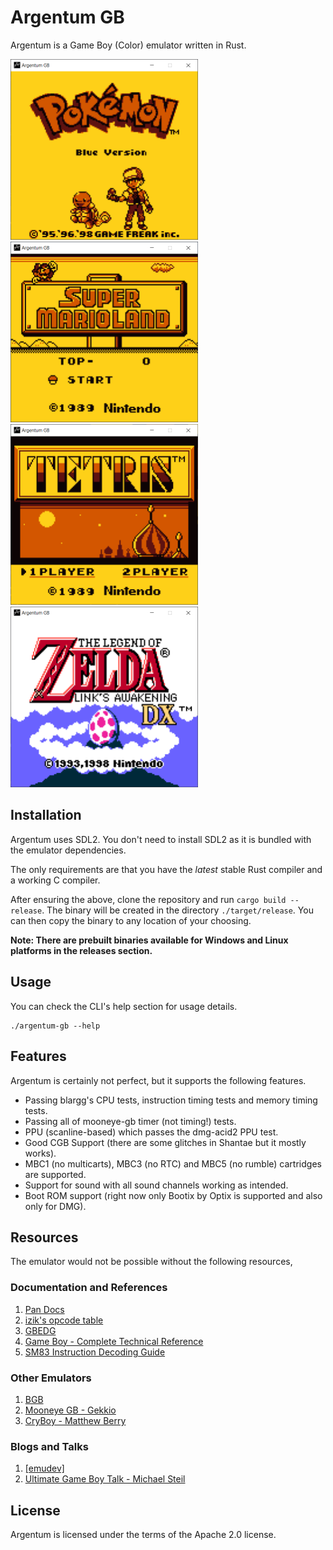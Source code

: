 # Argentum GB

Argentum is a Game Boy (Color) emulator written in Rust.

<img src="./README/Pokemon.png" width="300"/> &nbsp;
<img src="./README/Mario.png" width="300"/> &nbsp;
<img src="./README/Tetris.png" width="300"/> &nbsp;
<img src="./README/Zelda.png" width="300"/> &nbsp;

## Installation

Argentum uses SDL2. You don't need to install SDL2 as it is bundled with
the emulator dependencies.

The only requirements are that you have the _latest_ stable Rust compiler and
a working C compiler.

After ensuring the above, clone the repository and run `cargo build --release`. The binary will be created
in the directory `./target/release`. You can then copy the binary to any location of your choosing.

**Note: There are prebuilt binaries available for Windows and Linux platforms in the
releases section.**

## Usage

You can check the CLI's help section for usage details.

```ascii
./argentum-gb --help
```

## Features

Argentum is certainly not perfect, but it supports the following features.

- Passing blargg's CPU tests, instruction timing tests and memory timing tests.
- Passing all of mooneye-gb timer (not timing!) tests.
- PPU (scanline-based) which passes the dmg-acid2 PPU test.
- Good CGB Support (there are some glitches in Shantae but it mostly works).
- MBC1 (no multicarts), MBC3 (no RTC) and MBC5 (no rumble) cartridges are supported.
- Support for sound with all sound channels working as intended.
- Boot ROM support (right now only Bootix by Optix is supported and also only for DMG).

## Resources

The emulator would not be possible without the following resources,

### Documentation and References

1. [Pan Docs](https://gbdev.io/pandocs/)
2. [izik's opcode table](https://izik1.github.io/gbops/index.html)
3. [GBEDG](https://hacktix.github.io/GBEDG/)
4. [Game Boy - Complete Technical Reference](https://gekkio.fi/files/gb-docs/gbctr.pdf)
5. [SM83 Instruction Decoding Guide](https://cdn.discordapp.com/attachments/465586075830845475/742438340078469150/SM83_decoding.pdf)

### Other Emulators

1. [BGB](http://bgb.bircd.org/)
2. [Mooneye GB - Gekkio](https://github.com/Gekkio/mooneye-gb)
3. [CryBoy - Matthew Berry](https://github.com/mattrberry/CryBoy)

### Blogs and Talks

1. [[emudev]](http://emudev.de/gameboy-emulator/overview/)
2. [Ultimate Game Boy Talk - Michael Steil](https://www.youtube.com/watch?v=HyzD8pNlpwI)

## License

Argentum is licensed under the terms of the Apache 2.0 license.
